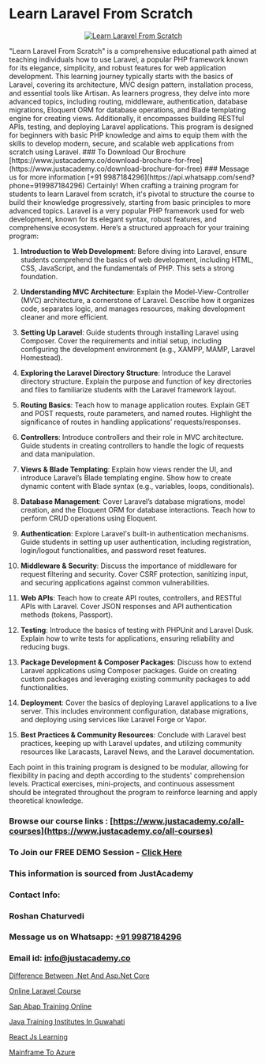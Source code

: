 # Learn Laravel From Scratch

<p align="center">
  <a href="https://justacademy.co/course-detail/php-training">
    <img src="https://justacademy.co/storage2/course_image/1676637155_course_image.webp" alt="Learn Laravel From Scratch">
  </a>
</p>
"Learn Laravel From Scratch" is a comprehensive educational path aimed at teaching individuals how to use Laravel, a popular PHP framework known for its elegance, simplicity, and robust features for web application development. This learning journey typically starts with the basics of Laravel, covering its architecture, MVC design pattern, installation process, and essential tools like Artisan. As learners progress, they delve into more advanced topics, including routing, middleware, authentication, database migrations, Eloquent ORM for database operations, and Blade templating engine for creating views. Additionally, it encompasses building RESTful APIs, testing, and deploying Laravel applications. This program is designed for beginners with basic PHP knowledge and aims to equip them with the skills to develop modern, secure, and scalable web applications from scratch using Laravel.
### To Download Our Brochure [https://www.justacademy.co/download-brochure-for-free](https://www.justacademy.co/download-brochure-for-free)
### Message us for more information [+91 9987184296](https://api.whatsapp.com/send?phone=919987184296)
Certainly! When crafting a training program for students to learn Laravel from scratch, it's pivotal to structure the course to build their knowledge progressively, starting from basic principles to more advanced topics. Laravel is a very popular PHP framework used for web development, known for its elegant syntax, robust features, and comprehensive ecosystem. Here’s a structured approach for your training program:

1) **Introduction to Web Development**: Before diving into Laravel, ensure students comprehend the basics of web development, including HTML, CSS, JavaScript, and the fundamentals of PHP. This sets a strong foundation.

2) **Understanding MVC Architecture**: Explain the Model-View-Controller (MVC) architecture, a cornerstone of Laravel. Describe how it organizes code, separates logic, and manages resources, making development cleaner and more efficient.

3) **Setting Up Laravel**: Guide students through installing Laravel using Composer. Cover the requirements and initial setup, including configuring the development environment (e.g., XAMPP, MAMP, Laravel Homestead).

4) **Exploring the Laravel Directory Structure**: Introduce the Laravel directory structure. Explain the purpose and function of key directories and files to familiarize students with the Laravel framework layout.

5) **Routing Basics**: Teach how to manage application routes. Explain GET and POST requests, route parameters, and named routes. Highlight the significance of routes in handling applications’ requests/responses.

6) **Controllers**: Introduce controllers and their role in MVC architecture. Guide students in creating controllers to handle the logic of requests and data manipulation.

7) **Views & Blade Templating**: Explain how views render the UI, and introduce Laravel’s Blade templating engine. Show how to create dynamic content with Blade syntax (e.g., variables, loops, conditionals).

8) **Database Management**: Cover Laravel’s database migrations, model creation, and the Eloquent ORM for database interactions. Teach how to perform CRUD operations using Eloquent.

9) **Authentication**: Explore Laravel's built-in authentication mechanisms. Guide students in setting up user authentication, including registration, login/logout functionalities, and password reset features.

10) **Middleware & Security**: Discuss the importance of middleware for request filtering and security. Cover CSRF protection, sanitizing input, and securing applications against common vulnerabilities.

11) **Web APIs**: Teach how to create API routes, controllers, and RESTful APIs with Laravel. Cover JSON responses and API authentication methods (tokens, Passport).

12) **Testing**: Introduce the basics of testing with PHPUnit and Laravel Dusk. Explain how to write tests for applications, ensuring reliability and reducing bugs.

13) **Package Development & Composer Packages**: Discuss how to extend Laravel applications using Composer packages. Guide on creating custom packages and leveraging existing community packages to add functionalities.

14) **Deployment**: Cover the basics of deploying Laravel applications to a live server. This includes environment configuration, database migrations, and deploying using services like Laravel Forge or Vapor.

15) **Best Practices & Community Resources**: Conclude with Laravel best practices, keeping up with Laravel updates, and utilizing community resources like Laracasts, Laravel News, and the Laravel documentation.

Each point in this training program is designed to be modular, allowing for flexibility in pacing and depth according to the students' comprehension levels. Practical exercises, mini-projects, and continuous assessment should be integrated throughout the program to reinforce learning and apply theoretical knowledge.

### Browse our course links : [https://www.justacademy.co/all-courses](https://www.justacademy.co/all-courses) 
### To Join our FREE DEMO Session - [Click Here](https://www.justacademy.co/register-for-course-demo)


### This information is sourced from JustAcademy
### Contact Info:
### Roshan Chaturvedi
### Message us on Whatsapp: [+91 9987184296](https://api.whatsapp.com/send?phone=919987184296)
### Email id: [info@justacademy.co](mailto:info@justacademy.co)
                
[Difference Between .Net And Asp.Net Core](https://www.linkedin.com/pulse/difference-between-net-aspnet-core-justacademy-chennai-qstoc?trackingId=ohinTJz2ZPLSlXi5q11mrw%3D%3D&lipi=urn%3Ali%3Apage%3Ad_flagship3_company_admin%3B1CN8b2GFRWqxwCPWd5SbXw%3D%3D)

[Online Laravel Course](https://www.linkedin.com/pulse/online-laravel-course-justacademy-kolkata-9lzke?trackingId=cvTY4gDsF0wMKuD%2BzbSowA%3D%3D&lipi=urn%3Ali%3Apage%3Ad_flagship3_company_admin%3BhsQsLwqxSU64UKgNHl%2FHuA%3D%3D)

[Sap Abap Training Online](https://medium.com/@mahi3106/sap-abap-training-online-e4636719e303)

[Java Training Institutes In Guwahati](https://medium.com/@shivamja27/java-training-institutes-in-guwahati-aac67c06f5cc)

[React Js Learning](https://justacademyin.github.io/justacademy/react-js-learning)

[Mainframe To Azure](https://justacademyin.github.io/justacademy/mainframe-to-azure)

